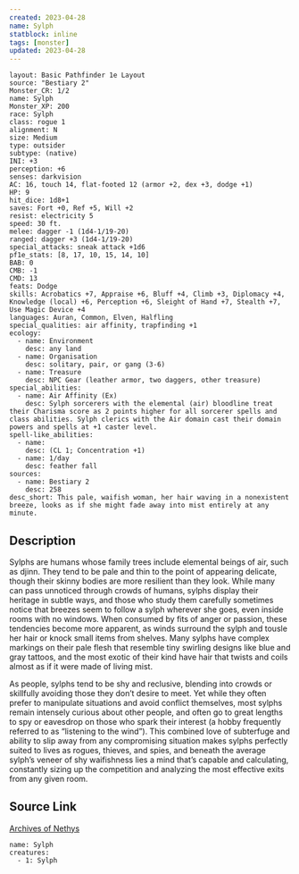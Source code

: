 ```yaml
---
created: 2023-04-28
name: Sylph
statblock: inline
tags: [monster]
updated: 2023-04-28
---
```

```statblock
layout: Basic Pathfinder 1e Layout
source: "Bestiary 2"
Monster_CR: 1/2
name: Sylph
Monster_XP: 200
race: Sylph
class: rogue 1
alignment: N
size: Medium
type: outsider
subtype: (native)
INI: +3
perception: +6
senses: darkvision
AC: 16, touch 14, flat-footed 12 (armor +2, dex +3, dodge +1)
HP: 9
hit_dice: 1d8+1
saves: Fort +0, Ref +5, Will +2
resist: electricity 5
speed: 30 ft.
melee: dagger -1 (1d4-1/19-20)
ranged: dagger +3 (1d4-1/19-20)
special_attacks: sneak attack +1d6
pf1e_stats: [8, 17, 10, 15, 14, 10]
BAB: 0
CMB: -1
CMD: 13
feats: Dodge
skills: Acrobatics +7, Appraise +6, Bluff +4, Climb +3, Diplomacy +4, Knowledge (local) +6, Perception +6, Sleight of Hand +7, Stealth +7, Use Magic Device +4
languages: Auran, Common, Elven, Halfling
special_qualities: air affinity, trapfinding +1
ecology:
  - name: Environment
    desc: any land
  - name: Organisation
    desc: solitary, pair, or gang (3-6)
  - name: Treasure
    desc: NPC Gear (leather armor, two daggers, other treasure)
special_abilities:
  - name: Air Affinity (Ex)
    desc: Sylph sorcerers with the elemental (air) bloodline treat their Charisma score as 2 points higher for all sorcerer spells and class abilities. Sylph clerics with the Air domain cast their domain powers and spells at +1 caster level.
spell-like_abilities:
  - name:
    desc: (CL 1; Concentration +1)
  - name: 1/day
    desc: feather fall
sources:
  - name: Bestiary 2
    desc: 258
desc_short: This pale, waifish woman, her hair waving in a nonexistent breeze, looks as if she might fade away into mist entirely at any minute.
```
## Description
Sylphs are humans whose family trees include elemental beings of air, such as djinn. They tend to be pale and thin to the point of appearing delicate, though their skinny bodies are more resilient than they look. While many can pass unnoticed through crowds of humans, sylphs display their heritage in subtle ways, and those who study them carefully sometimes notice that breezes seem to follow a sylph wherever she goes, even inside rooms with no windows. When consumed by fits of anger or passion, these tendencies become more apparent, as winds surround the sylph and tousle her hair or knock small items from shelves. Many sylphs have complex markings on their pale flesh that resemble tiny swirling designs like blue and gray tattoos, and the most exotic of their kind have hair that twists and coils almost as if it were made of living mist.

As people, sylphs tend to be shy and reclusive, blending into crowds or skillfully avoiding those they don’t desire to meet. Yet while they often prefer to manipulate situations and avoid conflict themselves, most sylphs remain intensely curious about other people, and often go to great lengths to spy or eavesdrop on those who spark their interest (a hobby frequently referred to as “listening to the wind”). This combined love of subterfuge and ability to slip away from any compromising situation makes sylphs perfectly suited to lives as rogues, thieves, and spies, and beneath the average sylph’s veneer of shy waifishness lies a mind that’s capable and calculating, constantly sizing up the competition and analyzing the most effective exits from any given room.
## Source Link
[Archives of Nethys](https://aonprd.com/MonsterDisplay.aspx?ItemName=Sylph)
```encounter-table
name: Sylph
creatures:
  - 1: Sylph
```
